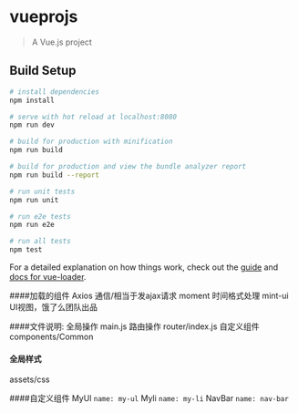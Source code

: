 # vueprojs

> A Vue.js project

## Build Setup

``` bash
# install dependencies
npm install

# serve with hot reload at localhost:8080
npm run dev

# build for production with minification
npm run build

# build for production and view the bundle analyzer report
npm run build --report

# run unit tests
npm run unit

# run e2e tests
npm run e2e

# run all tests
npm test
```

For a detailed explanation on how things work, check out the [guide](http://vuejs-templates.github.io/webpack/) and [docs for vue-loader](http://vuejs.github.io/vue-loader).

####加载的组件
Axios    通信/相当于发ajax请求
moment   时间格式处理
mint-ui  UI视图，饿了么团队出品

####文件说明:
全局操作  main.js
路由操作  router/index.js
自定义组件  components/Common

#### 全局样式
assets/css

####自定义组件
MyUl  ```name: my-ul```
Myli  ```name: my-li```
NavBar ```name: nav-bar```

